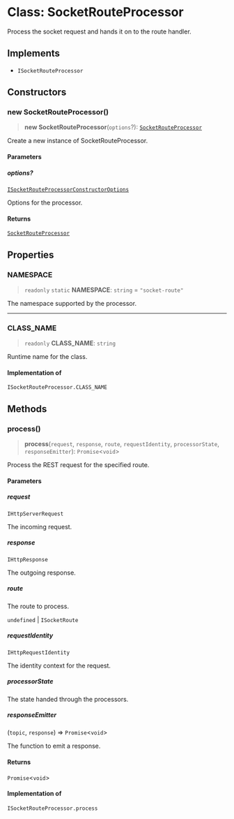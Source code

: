 # Class: SocketRouteProcessor

Process the socket request and hands it on to the route handler.

## Implements

- `ISocketRouteProcessor`

## Constructors

### new SocketRouteProcessor()

> **new SocketRouteProcessor**(`options`?): [`SocketRouteProcessor`](SocketRouteProcessor.md)

Create a new instance of SocketRouteProcessor.

#### Parameters

##### options?

[`ISocketRouteProcessorConstructorOptions`](../interfaces/ISocketRouteProcessorConstructorOptions.md)

Options for the processor.

#### Returns

[`SocketRouteProcessor`](SocketRouteProcessor.md)

## Properties

### NAMESPACE

> `readonly` `static` **NAMESPACE**: `string` = `"socket-route"`

The namespace supported by the processor.

***

### CLASS\_NAME

> `readonly` **CLASS\_NAME**: `string`

Runtime name for the class.

#### Implementation of

`ISocketRouteProcessor.CLASS_NAME`

## Methods

### process()

> **process**(`request`, `response`, `route`, `requestIdentity`, `processorState`, `responseEmitter`): `Promise`\<`void`\>

Process the REST request for the specified route.

#### Parameters

##### request

`IHttpServerRequest`

The incoming request.

##### response

`IHttpResponse`

The outgoing response.

##### route

The route to process.

`undefined` | `ISocketRoute`

##### requestIdentity

`IHttpRequestIdentity`

The identity context for the request.

##### processorState

The state handed through the processors.

##### responseEmitter

(`topic`, `response`) => `Promise`\<`void`\>

The function to emit a response.

#### Returns

`Promise`\<`void`\>

#### Implementation of

`ISocketRouteProcessor.process`
